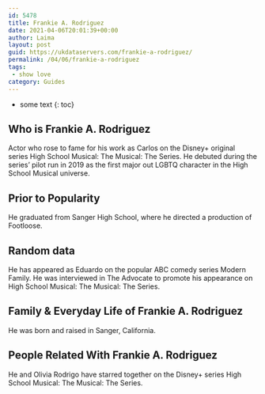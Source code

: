 ```yaml
---
id: 5478
title: Frankie A. Rodriguez
date: 2021-04-06T20:01:39+00:00
author: Laima
layout: post
guid: https://ukdataservers.com/frankie-a-rodriguez/
permalink: /04/06/frankie-a-rodriguez
tags:
 - show love
category: Guides
---
```


* some text
{: toc}


## Who is Frankie A. Rodriguez
                  
                  
                  
Actor who rose to fame for his work as Carlos on the Disney+ original series High School Musical: The Musical: The Series. He debuted during the series&#8217; pilot run in 2019 as the first major out LGBTQ character in the High School Musical universe.
                  
              
            
              
            
                
                
                
## Prior to Popularity
                  
                  
                  
He graduated from Sanger High School, where he directed a production of Footloose.
                  
              
            
              
            
                
                
                
## Random data
                  
                  
                  
He has appeared as Eduardo on the popular ABC comedy series Modern Family. He was interviewed in The Advocate to promote his appearance on High School Musical: The Musical: The Series.
                  
              
            
              
            
                
                
                
## Family & Everyday Life of Frankie A. Rodriguez
                  
                  
                  
He was born and raised in Sanger, California.
                  
              
            
              
            
                
                
                
## People Related With Frankie A. Rodriguez
                  
                  
                  
He and Olivia Rodrigo have starred together on the Disney+ series High School Musical: The Musical: The Series.
                  
              
            
              
            
                
              
            
              
              
            
            
              
            
          
          
          